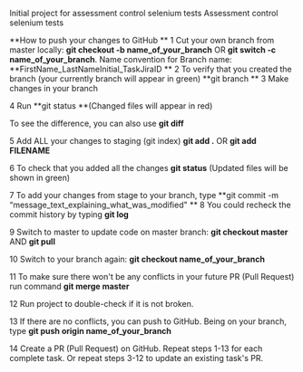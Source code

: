 Initial project for assessment control selenium tests 
Assessment control selenium tests

**How to push your changes to GitHub
**
1 Cut your own branch from master locally: **git checkout -b name_of_your_branch** OR **git switch -c name_of_your_branch**. Name convention for Branch name: **FirstName_LastNameInitial_TaskJiraID
**
2 To verify that you created the branch (your currently branch will appear in green) **git branch
**
3 Make changes in your branch

4 Run **git status **(Changed files will appear in red)

To see the difference, you can also use **git diff**

5 Add ALL your changes to staging (git index) **git add .** OR **git add FILENAME**

6 To check that you added all the changes **git status** (Updated files will be shown in green)

7 To add your changes from stage to your branch, type **git commit -m “message_text_explaining_what_was_modified"
**
8 You could recheck the commit history by typing **git log**

9 Switch to master to update code on master branch: **git checkout master** AND **git pull**

10 Switch to your branch again: **git checkout name_of_your_branch**

11 To make sure there won't be any conflicts in your future PR (Pull Request) run command **git merge master**

12 Run project to double-check if it is not broken.

13 If there are no conflicts, you can push to GitHub. Being on your branch, type **git push origin name_of_your_branch**

14 Create a PR (Pull Request) on GitHub. Repeat steps 1-13 for each complete task. Or repeat steps 3-12 to update an existing task's PR.

